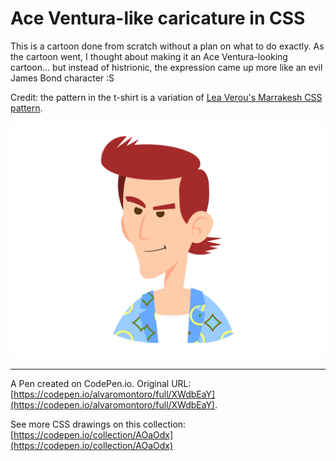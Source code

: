# Ace Ventura-like caricature in CSS

This is a cartoon done from scratch without a plan on what to do exactly. As the cartoon went, I thought about making it an Ace Ventura-looking cartoon... but instead of histrionic, the expression came up more like an evil James Bond character :S

Credit: the pattern in the t-shirt is a variation of [Lea Verou's Marrakesh CSS pattern](https://leaverou.github.io/css3patterns/#marrakesh).

![Caricature of Ace Ventura](https://github.com/alvaromontoro/CSS-Illustrations/blob/master/illustrations/people/ace-ventura/ace-ventura.png?raw=true)

---

A Pen created on CodePen.io. Original URL: [https://codepen.io/alvaromontoro/full/XWdbEaY](https://codepen.io/alvaromontoro/full/XWdbEaY).

See more CSS drawings on this collection: [https://codepen.io/collection/AOaOdx](https://codepen.io/collection/AOaOdx)
